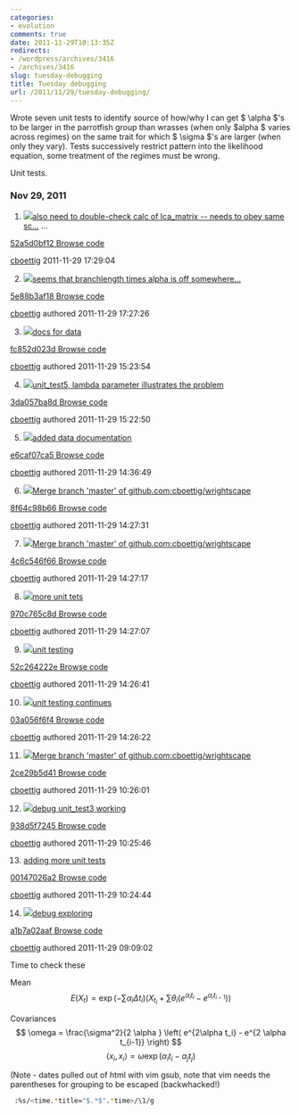```yaml
---
categories:
- evolution
comments: true
date: 2011-11-29T10:13:35Z
redirects:
- /wordpress/archives/3416
- /archives/3416
slug: tuesday-debugging
title: Tuesday debugging
url: /2011/11/29/tuesday-debugging/
---
```


Wrote seven unit tests to identify source of how/why I can get $ \alpha $'s to be larger in the parrotfish group than wrasses (when only $alpha $ varies across regimes) on the same trait for which $ \sigma $'s are larger (when only they vary). Tests successively restrict pattern into the likelihood equation, some treatment of the regimes must be wrong.

Unit tests.


### Nov 29, 2011





	
  1. ![](https://secure.gravatar.com/avatar/9dc8783d8ff42565db30cc90e29ad01c?s=140&d=https://a248.e.akamai.net/assets.github.com%2Fimages%2Fgravatars%2Fgravatar-140.png)[also need to double-check calc of lca_matrix -- needs to obey same sc…](https://github.com/cboettig/wrightscape/commit/52a5d0bf129a3fcd89bf20384ac015725c652471) …





[ 52a5d0bf12 ](https://github.com/cboettig/wrightscape/commit/52a5d0bf129a3fcd89bf20384ac015725c652471) [Browse code](https://github.com/cboettig/wrightscape/tree/52a5d0bf129a3fcd89bf20384ac015725c652471)




[cboettig](https://github.com/cboettig) 2011-11-29 17:29:04





	
  2. ![](https://secure.gravatar.com/avatar/9dc8783d8ff42565db30cc90e29ad01c?s=140&d=https://a248.e.akamai.net/assets.github.com%2Fimages%2Fgravatars%2Fgravatar-140.png)[seems that branchlength times alpha is off somewhere...](https://github.com/cboettig/wrightscape/commit/5e88b3af189e2eba6eb51438c39468fcb0e0ec53)





[ 5e88b3af18 ](https://github.com/cboettig/wrightscape/commit/5e88b3af189e2eba6eb51438c39468fcb0e0ec53) [Browse code](https://github.com/cboettig/wrightscape/tree/5e88b3af189e2eba6eb51438c39468fcb0e0ec53)




[cboettig](https://github.com/cboettig) authored 2011-11-29 17:27:26





	
  3. ![](https://secure.gravatar.com/avatar/9dc8783d8ff42565db30cc90e29ad01c?s=140&d=https://a248.e.akamai.net/assets.github.com%2Fimages%2Fgravatars%2Fgravatar-140.png)[docs for data](https://github.com/cboettig/wrightscape/commit/fc852d023de41380f2ab56fbddfa93731ed4765c)





[ fc852d023d ](https://github.com/cboettig/wrightscape/commit/fc852d023de41380f2ab56fbddfa93731ed4765c) [Browse code](https://github.com/cboettig/wrightscape/tree/fc852d023de41380f2ab56fbddfa93731ed4765c)




[cboettig](https://github.com/cboettig) authored 2011-11-29 15:23:54





	
  4. ![](https://secure.gravatar.com/avatar/9dc8783d8ff42565db30cc90e29ad01c?s=140&d=https://a248.e.akamai.net/assets.github.com%2Fimages%2Fgravatars%2Fgravatar-140.png)[unit_test5, lambda parameter illustrates the problem](https://github.com/cboettig/wrightscape/commit/3da057ba8d84717bd5e2b0a33b84aaacfaf96306)





[ 3da057ba8d ](https://github.com/cboettig/wrightscape/commit/3da057ba8d84717bd5e2b0a33b84aaacfaf96306) [Browse code](https://github.com/cboettig/wrightscape/tree/3da057ba8d84717bd5e2b0a33b84aaacfaf96306)




[cboettig](https://github.com/cboettig) authored 2011-11-29 15:22:50





	
  5. ![](https://secure.gravatar.com/avatar/9dc8783d8ff42565db30cc90e29ad01c?s=140&d=https://a248.e.akamai.net/assets.github.com%2Fimages%2Fgravatars%2Fgravatar-140.png)[added data documentation](https://github.com/cboettig/wrightscape/commit/e6caf07ca584c8fbaf77f78255e16e18be7b2ede)





[ e6caf07ca5 ](https://github.com/cboettig/wrightscape/commit/e6caf07ca584c8fbaf77f78255e16e18be7b2ede) [Browse code](https://github.com/cboettig/wrightscape/tree/e6caf07ca584c8fbaf77f78255e16e18be7b2ede)




[cboettig](https://github.com/cboettig) authored 2011-11-29 14:36:49





	
  6. ![](https://secure.gravatar.com/avatar/9dc8783d8ff42565db30cc90e29ad01c?s=140&d=https://a248.e.akamai.net/assets.github.com%2Fimages%2Fgravatars%2Fgravatar-140.png)[Merge branch 'master' of github.com:cboettig/wrightscape](https://github.com/cboettig/wrightscape/commit/8f64c98b663566c1c75aabc0306bb5d20737e687)





[ 8f64c98b66 ](https://github.com/cboettig/wrightscape/commit/8f64c98b663566c1c75aabc0306bb5d20737e687) [Browse code](https://github.com/cboettig/wrightscape/tree/8f64c98b663566c1c75aabc0306bb5d20737e687)




[cboettig](https://github.com/cboettig) authored 2011-11-29 14:27:31





	
  7. ![](https://secure.gravatar.com/avatar/9dc8783d8ff42565db30cc90e29ad01c?s=140&d=https://a248.e.akamai.net/assets.github.com%2Fimages%2Fgravatars%2Fgravatar-140.png)[Merge branch 'master' of github.com:cboettig/wrightscape](https://github.com/cboettig/wrightscape/commit/4c6c546f66f04ea994a7f5a42cb601ee887fac4d)





[ 4c6c546f66 ](https://github.com/cboettig/wrightscape/commit/4c6c546f66f04ea994a7f5a42cb601ee887fac4d) [Browse code](https://github.com/cboettig/wrightscape/tree/4c6c546f66f04ea994a7f5a42cb601ee887fac4d)




[cboettig](https://github.com/cboettig) authored 2011-11-29 14:27:17





	
  8. ![](https://secure.gravatar.com/avatar/9dc8783d8ff42565db30cc90e29ad01c?s=140&d=https://a248.e.akamai.net/assets.github.com%2Fimages%2Fgravatars%2Fgravatar-140.png)[more unit tets](https://github.com/cboettig/wrightscape/commit/970c765c8d65b3df823da1cbad8dcbbf5f171369)





[ 970c765c8d ](https://github.com/cboettig/wrightscape/commit/970c765c8d65b3df823da1cbad8dcbbf5f171369) [Browse code](https://github.com/cboettig/wrightscape/tree/970c765c8d65b3df823da1cbad8dcbbf5f171369)




[cboettig](https://github.com/cboettig) authored 2011-11-29 14:27:07





	
  9. ![](https://secure.gravatar.com/avatar/9dc8783d8ff42565db30cc90e29ad01c?s=140&d=https://a248.e.akamai.net/assets.github.com%2Fimages%2Fgravatars%2Fgravatar-140.png)[unit testing](https://github.com/cboettig/wrightscape/commit/52c264222ec15d4732f83e779943727a655967a9)





[ 52c264222e ](https://github.com/cboettig/wrightscape/commit/52c264222ec15d4732f83e779943727a655967a9) [Browse code](https://github.com/cboettig/wrightscape/tree/52c264222ec15d4732f83e779943727a655967a9)




[cboettig](https://github.com/cboettig) authored 2011-11-29 14:26:41





	
  10. ![](https://secure.gravatar.com/avatar/9dc8783d8ff42565db30cc90e29ad01c?s=140&d=https://a248.e.akamai.net/assets.github.com%2Fimages%2Fgravatars%2Fgravatar-140.png)[unit testing continues](https://github.com/cboettig/wrightscape/commit/03a056f6f43f8cb66304cd14c757d2c1c0d0ea9d)





[ 03a056f6f4 ](https://github.com/cboettig/wrightscape/commit/03a056f6f43f8cb66304cd14c757d2c1c0d0ea9d) [Browse code](https://github.com/cboettig/wrightscape/tree/03a056f6f43f8cb66304cd14c757d2c1c0d0ea9d)




[cboettig](https://github.com/cboettig) authored 2011-11-29 14:26:22





	
  11. ![](https://secure.gravatar.com/avatar/9dc8783d8ff42565db30cc90e29ad01c?s=140&d=https://a248.e.akamai.net/assets.github.com%2Fimages%2Fgravatars%2Fgravatar-140.png)[Merge branch 'master' of github.com:cboettig/wrightscape](https://github.com/cboettig/wrightscape/commit/2ce29b5d4134753e801e608a317c555ccccd4c66)





[ 2ce29b5d41 ](https://github.com/cboettig/wrightscape/commit/2ce29b5d4134753e801e608a317c555ccccd4c66) [Browse code](https://github.com/cboettig/wrightscape/tree/2ce29b5d4134753e801e608a317c555ccccd4c66)




[cboettig](https://github.com/cboettig) authored 2011-11-29 10:26:01





	
  12. ![](https://secure.gravatar.com/avatar/9dc8783d8ff42565db30cc90e29ad01c?s=140&d=https://a248.e.akamai.net/assets.github.com%2Fimages%2Fgravatars%2Fgravatar-140.png)[debug unit_test3 working](https://github.com/cboettig/wrightscape/commit/938d5f72453da1bdc5a041172aec8b01d79e5fa9)





[ 938d5f7245 ](https://github.com/cboettig/wrightscape/commit/938d5f72453da1bdc5a041172aec8b01d79e5fa9) [Browse code](https://github.com/cboettig/wrightscape/tree/938d5f72453da1bdc5a041172aec8b01d79e5fa9)




[cboettig](https://github.com/cboettig) authored 2011-11-29 10:25:46





	
  13. [adding more unit tests](https://github.com/cboettig/wrightscape/commit/00147026a2491071b0e8bfbf6631f9f8ec9a11d7)





[ 00147026a2 ](https://github.com/cboettig/wrightscape/commit/00147026a2491071b0e8bfbf6631f9f8ec9a11d7) [Browse code](https://github.com/cboettig/wrightscape/tree/00147026a2491071b0e8bfbf6631f9f8ec9a11d7)




[cboettig](https://github.com/cboettig) authored 2011-11-29 10:24:44





	
  14. ![](https://secure.gravatar.com/avatar/9dc8783d8ff42565db30cc90e29ad01c?s=140&d=https://a248.e.akamai.net/assets.github.com%2Fimages%2Fgravatars%2Fgravatar-140.png)[debug exploring](https://github.com/cboettig/wrightscape/commit/a1b7a02aaf041b828e4a6dde308efc9b4dad6489)





[ a1b7a02aaf ](https://github.com/cboettig/wrightscape/commit/a1b7a02aaf041b828e4a6dde308efc9b4dad6489) [Browse code](https://github.com/cboettig/wrightscape/tree/a1b7a02aaf041b828e4a6dde308efc9b4dad6489)




[cboettig](https://github.com/cboettig) authored 2011-11-29 09:09:02







Time to check these

Mean 
$$ E(X_t) = \exp \left( - \sum \alpha_i \Delta t_i \right) \left( X_{t_i} + \sum \theta_i \left( e^{\alpha_i t_i}-e^{\alpha_i t_{i-1} } \right) \right) $$

Covariances
$$ \omega = \frac{\sigma^2}{2 \alpha } \left( e^{2\alpha t_i} - e^{2 \alpha t_{i-1}} \right) $$
$$ \langle x_i, x_i \rangle = \omega \exp( \alpha_i t_i - \alpha_j t_j) $$





(Note - dates pulled out of html with vim gsub, note that vim needs the parentheses for grouping to be escaped (backwhacked!)  


```bash
 :%s/<time.*title="$.*$".*time>/\1/g
```

